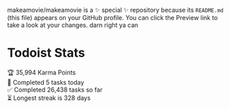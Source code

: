 makeamovie/makeamovie is a ✨ special ✨ repository because its `README.md` (this file) appears on your GitHub profile.
You can click the Preview link to take a look at your changes. darn right ya can

# Todoist Stats

<!-- TODO-IST:START -->
🏆  35,994 Karma Points           
🌸  Completed 5 tasks today           
✅  Completed 26,438 tasks so far           
⏳  Longest streak is 328 days
<!-- TODO-IST:END -->